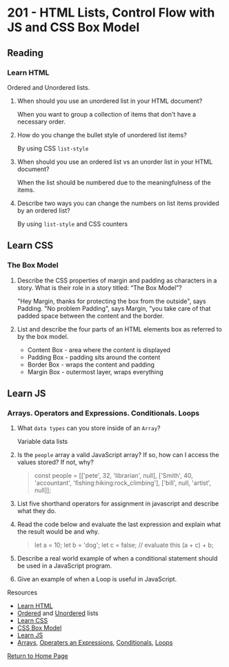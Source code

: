 # 201 - HTML Lists, Control Flow with JS and CSS Box Model

## Reading

### Learn HTML

Ordered and Unordered lists.

1. When should you use an unordered list in your HTML document?

    When you want to group a collection of items that don't have a necessary order.

2. How do you change the bullet style of unordered list items?

    By using CSS `list-style`

3. When should you use an ordered list vs an unorder list in your HTML document?

    When the list should be numbered due to the meaningfulness of the items.

4. Describe two ways you can change the numbers on list items provided by an ordered list?

    By using `list-style` and CSS counters

## Learn CSS

### The Box Model

1. Describe the CSS properties of margin and padding as characters in a story. What is their role in a story titled: “The Box Model”?

    "Hey Margin, thanks for protecting the box from the outside", says Padding. "No problem Padding", says Margin, "you take care of that padded space between the content and the border.

2. List and describe the four parts of an HTML elements box as referred to by the box model.

      * Content Box - area where the content is displayed
      * Padding Box - padding sits around the content
      * Border Box - wraps the content and padding
      * Margin Box - outermost layer, wraps everything

## Learn JS

### Arrays. Operators and Expressions. Conditionals. Loops

1. What `data types` can you store inside of an `Array`?

    Variable data lists

2. Is the `people` array a valid JavaScript array? If so, how can I access the values stored? If not, why?

    > const people = [['pete', 32, 'librarian', null], ['Smith', 40, 'accountant', 'fishing:hiking:rock_climbing'], ['bill', null, 'artist', null]];

3. List five shorthand operators for assignment in javascript and describe what they do.

4. Read the code below and evaluate the last expression and explain what the result would be and why.

    > let a = 10;
 let b = 'dog';
 let c = false;
 // evaluate this
 (a + c) + b;

5. Describe a real world example of when a conditional statement should be used in a JavaScript program.

6. Give an example of when a Loop is useful in JavaScript.

Resources

* [Learn HTML](https://developer.mozilla.org/en-US/docs/Web/HTML)
* [Ordered](https://developer.mozilla.org/en-US/docs/Web/HTML/Element/ol) and [Unordered](https://developer.mozilla.org/en-US/docs/Web/HTML/Element/ul) lists
* [Learn CSS](https://developer.mozilla.org/en-US/docs/Learn/CSS)
* [CSS Box Model](https://developer.mozilla.org/en-US/docs/Learn/CSS/Building_blocks/The_box_model)
* [Learn JS](https://developer.mozilla.org/en-US/docs/Learn/JavaScript)
* [Arrays](https://developer.mozilla.org/en-US/docs/Learn/JavaScript/First_steps/Arrays), [Operaters an Expressions](https://developer.mozilla.org/en-US/docs/Web/JavaScript/Guide/Expressions_and_Operators), [Conditionals](https://developer.mozilla.org/en-US/docs/Learn/JavaScript/Building_blocks/conditionals), [Loops](https://developer.mozilla.org/en-US/docs/Learn/JavaScript/Building_blocks/Looping_code)

[Return to Home Page](../README.md)
